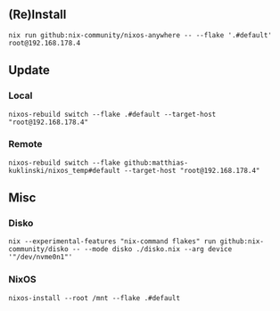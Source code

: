 ## (Re)Install
`nix run github:nix-community/nixos-anywhere -- --flake '.#default' root@192.168.178.4`

## Update
### Local
`nixos-rebuild switch --flake .#default --target-host "root@192.168.178.4"`

### Remote
`nixos-rebuild switch --flake github:matthias-kuklinski/nixos_temp#default --target-host "root@192.168.178.4"`

## Misc
### Disko
`nix --experimental-features "nix-command flakes" run github:nix-community/disko -- --mode disko ./disko.nix --arg device '"/dev/nvme0n1"'`

### NixOS
`nixos-install --root /mnt --flake .#default`
